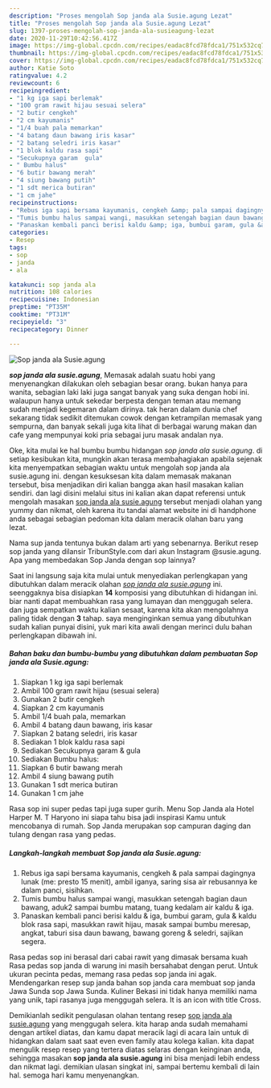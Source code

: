```yaml
---
description: "Proses mengolah Sop janda ala Susie.agung Lezat"
title: "Proses mengolah Sop janda ala Susie.agung Lezat"
slug: 1397-proses-mengolah-sop-janda-ala-susieagung-lezat
date: 2020-11-29T10:42:56.417Z
image: https://img-global.cpcdn.com/recipes/eadac8fcd78fdca1/751x532cq70/sop-janda-ala-susieagung-foto-resep-utama.jpg
thumbnail: https://img-global.cpcdn.com/recipes/eadac8fcd78fdca1/751x532cq70/sop-janda-ala-susieagung-foto-resep-utama.jpg
cover: https://img-global.cpcdn.com/recipes/eadac8fcd78fdca1/751x532cq70/sop-janda-ala-susieagung-foto-resep-utama.jpg
author: Katie Soto
ratingvalue: 4.2
reviewcount: 6
recipeingredient:
- "1 kg iga sapi berlemak"
- "100 gram rawit hijau sesuai selera"
- "2 butir cengkeh"
- "2 cm kayumanis"
- "1/4 buah pala memarkan"
- "4 batang daun bawang iris kasar"
- "2 batang seledri iris kasar"
- "1 blok kaldu rasa sapi"
- "Secukupnya garam  gula"
- " Bumbu halus"
- "6 butir bawang merah"
- "4 siung bawang putih"
- "1 sdt merica butiran"
- "1 cm jahe"
recipeinstructions:
- "Rebus iga sapi bersama kayumanis, cengkeh &amp; pala sampai dagingnya lunak (me: presto 15 menit), ambil iganya, saring sisa air rebusannya ke dalam panci, sisihkan."
- "Tumis bumbu halus sampai wangi, masukkan setengah bagian daun bawang, aduk2 sampai bumbu matang, tuang kedalam air kaldu &amp; iga."
- "Panaskan kembali panci berisi kaldu &amp; iga, bumbui garam, gula &amp; kaldu blok rasa sapi, masukkan rawit hijau, masak sampai bumbu meresap, angkat, taburi sisa daun bawang, bawang goreng &amp; seledri, sajikan segera."
categories:
- Resep
tags:
- sop
- janda
- ala

katakunci: sop janda ala 
nutrition: 108 calories
recipecuisine: Indonesian
preptime: "PT35M"
cooktime: "PT31M"
recipeyield: "3"
recipecategory: Dinner

---
```



![Sop janda ala Susie.agung](https://img-global.cpcdn.com/recipes/eadac8fcd78fdca1/751x532cq70/sop-janda-ala-susieagung-foto-resep-utama.jpg)

<b><i>sop janda ala susie.agung</i></b>, Memasak adalah suatu hobi yang menyenangkan dilakukan oleh sebagian besar orang. bukan hanya para wanita, sebagian laki laki juga sangat banyak yang suka dengan hobi ini. walaupun hanya untuk sekedar berpesta dengan teman atau memang sudah menjadi kegemaran dalam dirinya. tak heran dalam dunia chef sekarang tidak sedikit ditemukan cowok dengan ketrampilan memasak yang sempurna, dan banyak sekali juga kita lihat di berbagai warung makan dan cafe yang mempunyai koki pria sebagai juru masak andalan nya.

Oke, kita mulai ke hal bumbu bumbu hidangan <i>sop janda ala susie.agung</i>. di setiap kesibukan kita, mungkin akan terasa membahagiakan apabila sejenak kita menyempatkan sebagian waktu untuk mengolah sop janda ala susie.agung ini. dengan kesuksesan kita dalam memasak makanan tersebut, bisa menjadikan diri kalian bangga akan hasil masakan kalian sendiri. dan lagi disini melalui situs ini kalian akan dapat referensi untuk mengolah masakan <u>sop janda ala susie.agung</u> tersebut menjadi olahan yang yummy dan nikmat, oleh karena itu tandai alamat website ini di handphone anda sebagai sebagian pedoman kita dalam meracik olahan baru yang lezat.

Nama sup janda tentunya bukan dalam arti yang sebenarnya. Berikut resep sop janda yang dilansir TribunStyle.com dari akun Instagram @susie.agung. Apa yang membedakan Sop Janda dengan sop lainnya?


Saat ini langsung saja kita mulai untuk menyediakan perlengkapan yang dibutuhkan dalam meracik olahan <u><i>sop janda ala susie.agung</i></u> ini. seenggaknya bisa disiapkan <b>14</b> komposisi yang dibutuhkan di hidangan ini. biar nanti dapat membuahkan rasa yang lumayan dan menggugah selera. dan juga sempatkan waktu kalian sesaat, karena kita akan mengolahnya paling tidak dengan <b>3</b> tahap. saya menginginkan semua yang dibutuhkan sudah kalian punyai disini, yuk mari kita awali dengan merinci dulu bahan perlengkapan dibawah ini.

<!--inarticleads1-->

##### Bahan baku dan bumbu-bumbu yang dibutuhkan dalam pembuatan Sop janda ala Susie.agung:

1. Siapkan 1 kg iga sapi berlemak
1. Ambil 100 gram rawit hijau (sesuai selera)
1. Gunakan 2 butir cengkeh
1. Siapkan 2 cm kayumanis
1. Ambil 1/4 buah pala, memarkan
1. Ambil 4 batang daun bawang, iris kasar
1. Siapkan 2 batang seledri, iris kasar
1. Sediakan 1 blok kaldu rasa sapi
1. Sediakan Secukupnya garam &amp; gula
1. Sediakan  Bumbu halus:
1. Siapkan 6 butir bawang merah
1. Ambil 4 siung bawang putih
1. Gunakan 1 sdt merica butiran
1. Gunakan 1 cm jahe


Rasa sop ini super pedas tapi juga super gurih. Menu Sop Janda ala Hotel Harper M. T Haryono ini siapa tahu bisa jadi inspirasi Kamu untuk mencobanya di rumah. Sop Janda merupakan sop campuran daging dan tulang dengan rasa yang pedas. 

<!--inarticleads2-->

##### Langkah-langkah membuat Sop janda ala Susie.agung:

1. Rebus iga sapi bersama kayumanis, cengkeh &amp; pala sampai dagingnya lunak (me: presto 15 menit), ambil iganya, saring sisa air rebusannya ke dalam panci, sisihkan.
1. Tumis bumbu halus sampai wangi, masukkan setengah bagian daun bawang, aduk2 sampai bumbu matang, tuang kedalam air kaldu &amp; iga.
1. Panaskan kembali panci berisi kaldu &amp; iga, bumbui garam, gula &amp; kaldu blok rasa sapi, masukkan rawit hijau, masak sampai bumbu meresap, angkat, taburi sisa daun bawang, bawang goreng &amp; seledri, sajikan segera.


Rasa pedas sop ini berasal dari cabai rawit yang dimasak bersama kuah Rasa pedas sop janda di warung ini masih bersahabat dengan perut. Untuk ukuran pecinta pedas, memang rasa pedas sop janda ini agak. Mendengarkan resep sup janda bahan sop janda cara membuat sop janda Jawa Sunda sop Jawa Sunda. Kuliner Bekasi ini tidak hanya memiliki nama yang unik, tapi rasanya juga menggugah selera. It is an icon with title Cross. 

Demikianlah sedikit pengulasan olahan tentang resep <u>sop janda ala susie.agung</u> yang menggugah selera. kita harap anda sudah memahami dengan artikel diatas, dan kamu dapat meracik lagi di acara lain untuk di hidangkan dalam saat saat even even family atau kolega kalian. kita dapat mengulik resep resep yang tertera diatas selaras dengan keinginan anda, sehingga masakan <b>sop janda ala susie.agung</b> ini bisa menjadi lebih endess dan nikmat lagi. demikian ulasan singkat ini, sampai bertemu kembali di lain hal. semoga hari kamu menyenangkan.
